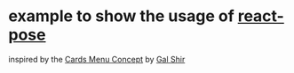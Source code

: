 # example to show the usage of [react-pose](https://popmotion.io/pose/)

inspired by the [Cards Menu Concept](https://dribbble.com/shots/2389505-Cards-Menu-Concept) by [Gal Shir](https://dribbble.com/galshir)
